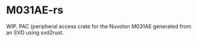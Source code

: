 # M031AE-rs
WIP. PAC (peripheral access crate for the Nuvoton M031AE generated from an SVD using svd2rust.
